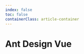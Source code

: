 ```yaml
---
index: false
toc: false
containerClass: article-container
---
```


# Ant Design Vue

<AutoCatalog />
